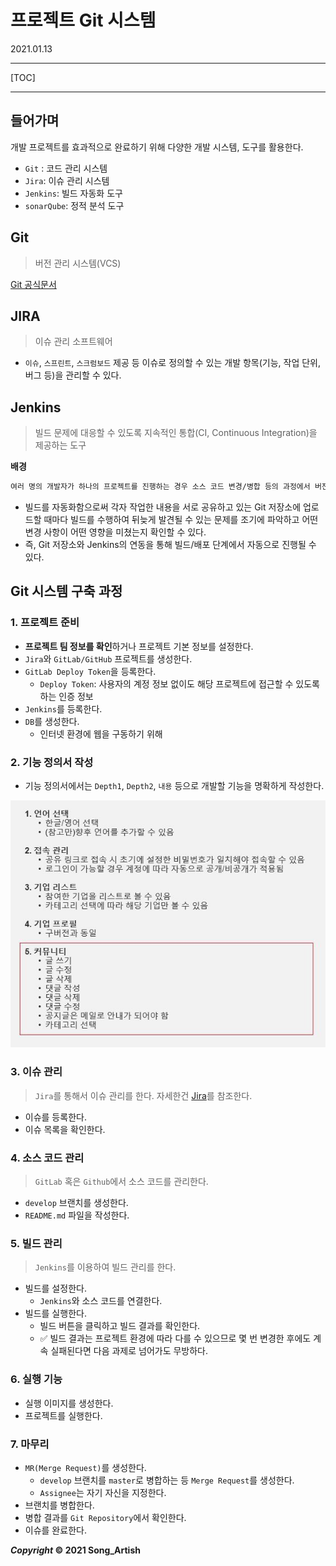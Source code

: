 # 프로젝트 Git 시스템

2021.01.13

---

[TOC]

---



## 들어가며

개발 프로젝트를 효과적으로 완료하기 위해 다양한 개발 시스템, 도구를 활용한다.

- `Git` : 코드 관리 시스템
- `Jira`: 이슈 관리 시스템
- `Jenkins`: 빌드 자동화 도구
- `sonarQube`: 정적 분석 도구



## Git

> 버전 관리 시스템(VCS)

[Git 공식문서](https://git-scm.com/docs)



## JIRA

> 이슈 관리 소프트웨어

- `이슈`, `스프린트`, `스크럼보드` 제공 등 이슈로 정의할 수 있는 개발 항목(기능, 작업 단위, 버그 등)을 관리할 수 있다.



## Jenkins

> 빌드 문제에 대응할 수 있도록 지속적인 통합(CI, Continuous Integration)을 제공하는 도구

**배경**

```markdown
여러 명의 개발자가 하나의 프로젝트를 진행하는 경우 소스 코드 변경/병합 등의 과정에서 버전 충돌이 발생하여 문제가 없던 소스 코드가 일정 시간이 흐른 후 빌드가 되지 않는 경우가 발생하는데, 이 때 이전의 어느 시점에서 빌드 문제가 발생했는지 찾으며 이러한 문제에 대응할 수 있도록 지속적인 통합(CI, Continuous Integration)을 제공한다.
```

- 빌드를 자동화함으로써 각자 작업한 내용을 서로 공유하고 있는 Git 저장소에 업로드할 때마다 빌드를 수행하여 뒤늦게 발견될 수 있는 문제를 조기에 파악하고 어떤 변경 사항이 어떤 영향을 미쳤는지 확인할 수 있다.
- 즉, Git 저장소와 Jenkins의 연동을 통해 빌드/배포 단계에서 자동으로 진행될 수 있다.



## Git 시스템 구축 과정

### 1. 프로젝트 준비

- **프로젝트 팀 정보를 확인**하거나 프로젝트 기본 정보를 설정한다.
- `Jira`와 `GitLab/GitHub` 프로젝트를 생성한다.
- `GitLab Deploy Token`을 등록한다.
  - `Deploy Token`: 사용자의 계정 정보 없이도 해당 프로젝트에 접근할 수 있도록 하는 인증 정보
- `Jenkins`를 등록한다.
- `DB`를 생성한다.
  - 인터넷 환경에 웹을 구동하기 위해 

### 2. 기능 정의서 작성

- 기능 정의서에서는 `Depth1`, `Depth2`, `내용` 등으로 개발할 기능을 명확하게 작성한다.

![기능정의서](img/specification.jfif)

### 3. 이슈 관리

> `Jira`를 통해서 이슈 관리를 한다.
> 자세한건 [Jira](../@Program_Intro/Jira.md)를 참조한다.

- 이슈를 등록한다.
- 이슈 목록을 확인한다.

### 4. 소스 코드 관리

> `GitLab` 혹은 `Github`에서 소스 코드를 관리한다.

- `develop` 브랜치를 생성한다.
- `README.md` 파일을 작성한다.

### 5. 빌드 관리

> `Jenkins`를 이용하여 빌드 관리를 한다.

- 빌드를 설정한다.
  - `Jenkins`와 소스 코드를 연결한다.
- 빌드를 실행한다.
  - 빌드 버튼을 클릭하고 빌드 결과를 확인한다.
  - :white_check_mark: 빌드 결과는 프로젝트 환경에 따라 다를 수 있으므로 몇 번 변경한 후에도 계속 실패된다면 다음 과제로 넘어가도 무방하다.

### 6. 실행 기능

- 실행 이미지를 생성한다.
- 프로젝트를 실행한다.

### 7. 마무리

- `MR(Merge Request)`를 생성한다.
  - `develop` 브랜치를 `master`로 병합하는 등 `Merge Request`를 생성한다.
  - `Assignee`는 자기 자신을 지정한다.
- 브랜치를 병합한다.
- 병합 결과를 `Git Repository`에서 확인한다.
- 이슈를 완료한다.



***Copyright* © 2021 Song_Artish**